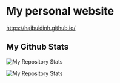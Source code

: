 # My personal website
https://haibuidinh.github.io/

## My Github Stats
![My Repository Stats](https://github-readme-stats.vercel.app/api?username=HaiBuiDinh&show_icons=true)

![My Repository Stats](https://github-readme-stats.vercel.app/api/top-langs/?username=HaiBuiDinh&theme=blue-green)